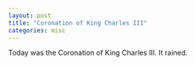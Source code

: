 ```yaml
---
layout: post
title: "Coronation of King Charles III"
categories: misc
---
```


Today was the Coronation of King Charles III. It rained.

